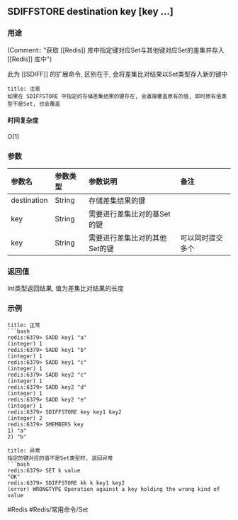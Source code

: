 ## SDIFFSTORE destination key \[key ...\]

### 用途
(Comment:: "获取 [[Redis]] 库中指定键对应Set与其他键对应Set的差集并存入 [[Redis]] 库中")

此为 [[SDIFF]] 的扩展命令, 区别在于, 会将差集比对结果以Set类型存入新的键中

```ad-warning
title: 注意
如果在 SDIFFSTORE 中指定的存储差集结果的键存在, 会直接覆盖原有的值, 即时原有值类型不是Set, 也会覆盖
```

#### 时间复杂度
O(1)

### 参数
|参数名|参数类型|参数说明|备注|
|:-|:-|:-|:-|
|destination|String|存储差集结果的键||
|key|String|需要进行差集比对的基Set的键||
|key|String|需要进行差集比对的其他Set的键|可以同时提交多个|

### 返回值
Int类型返回结果, 值为差集比对结果的长度

### 示例
```ad-info
title: 正常
```bash
redis:6379> SADD key1 "a"
(integer) 1
redis:6379> SADD key1 "b"
(integer) 1
redis:6379> SADD key1 "c"
(integer) 1
redis:6379> SADD key2 "c"
(integer) 1
redis:6379> SADD key2 "d"
(integer) 1
redis:6379> SADD key2 "e"
(integer) 1
redis:6379> SDIFFSTORE key key1 key2
(integer) 2
redis:6379> SMEMBERS key
1) "a"
2) "b"
```

```ad-danger
title: 异常
指定的键对应的值不是Set类型时, 返回异常
```bash
redis:6379> SET k value
"OK"
redis:6379> SDIFFSTORE kk k key1 key2
(error) WRONGTYPE Operation against a key holding the wrong kind of value
```

#Redis #Redis/常用命令/Set 